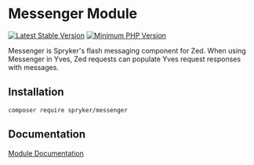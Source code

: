 # Messenger Module
[![Latest Stable Version](https://poser.pugx.org/spryker/messenger/v/stable.svg)](https://packagist.org/packages/spryker/messenger)
[![Minimum PHP Version](https://img.shields.io/badge/php-%3E%3D%207.3-8892BF.svg)](https://php.net/)

Messenger is Spryker's flash messaging component for Zed. When using Messenger in Yves, Zed requests can populate Yves request responses with messages.

## Installation

```
composer require spryker/messenger
```

## Documentation

[Module Documentation](https://academy.spryker.com/developing_with_spryker/module_guide/modules.html)
